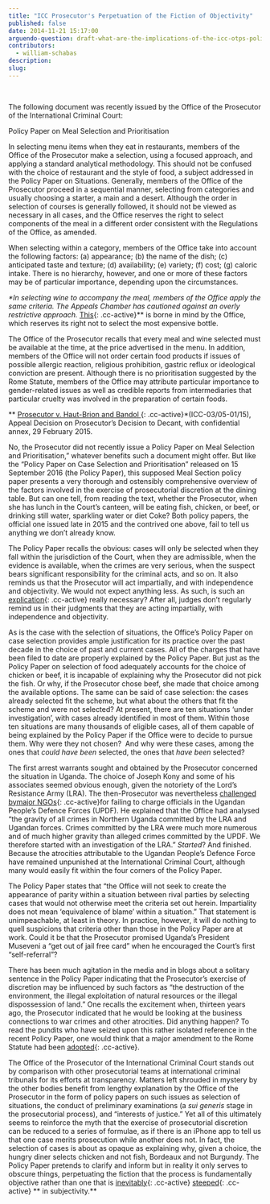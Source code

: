 ```yaml
---
title: "ICC Prosecutor's Perpetuation of the Fiction of Objectivity"
published: false
date: 2014-11-21 15:17:00
arguendo-question: draft-what-are-the-implications-of-the-icc-otps-policy-paper-on-case-selection-and-prioritisation-2016
contributors:
  - william-schabas
description:
slug:
---
```



&nbsp;

The following document was recently issued by the Office of the Prosecutor of the International Criminal Court:

Policy Paper on Meal Selection and Prioritisation

In selecting menu items when they eat in restaurants, members of the Office of the Prosecutor make a selection, using a focused approach, and applying a standard analytical methodology. This should not be confused with the choice of restaurant and the style of food, a subject addressed in the Policy Paper on Situations. Generally, members of the Office of the Prosecutor proceed in a sequential manner, selecting from categories and usually choosing a starter, a main and a desert. Although the order in selection of courses is generally followed, it should not be viewed as necessary in all cases, and the Office reserves the right to select components of the meal in a different order consistent with the Regulations of the Office, as amended.

When selecting within a category, members of the Office take into account the following factors: (a) appearance; (b) the name of the dish; (c) anticipated taste and texture; (d) availability; (e) variety; (f) cost; (g) caloric intake. There is no hierarchy, however, and one or more of these factors may be of particular importance, depending upon the circumstances.

*\*In selecting wine to accompany the meal, members of the Office apply the same criteria. The Appeals Chamber has cautioned against an overly restrictive approach.<sup>*</sup> [This](){: .cc-active}*\* is borne in mind by the Office, which reserves its right not to select the most expensive bottle.

The Office of the Prosecutor recalls that every meal and wine selected must be available at the time, at the price advertised in the menu. In addition, members of the Office will not order certain food products if issues of possible allergic reaction, religious prohibition, gastric reflux or ideological conviction are present. Although there is no prioritisation suggested by the Rome Statute, members of the Office may attribute particular importance to gender-related issues as well as credible reports from intermediaries that particular cruelty was involved in the preparation of certain foods.

*<sup>*</sup>*\* [Prosecutor v. Haut-Brion and Bandol&nbsp;](){: .cc-active}\*(ICC-03/05-01/15), Appeal Decision on Prosecutor’s Decision to Decant, with confidential annex, 29 February 2015.

No, the Prosecutor did not recently issue a Policy Paper on Meal Selection and Prioritisation,” whatever benefits such a document might offer. But like the “Policy Paper on Case Selection and Prioritisation” released on 15 September 2016 (the Policy Paper), this supposed Meal Section policy paper presents a very thorough and ostensibly comprehensive overview of the factors involved in the exercise of prosecutorial discretion at the dining table. But can one tell, from reading the text, whether the Prosecutor, when she has lunch in the Court’s canteen, will be eating fish, chicken, or beef, or drinking still water, sparkling water or diet Coke? Both policy papers, the official one issued late in 2015 and the contrived one above, fail to tell us anything we don’t already know.

The Policy Paper recalls the obvious: cases will only be selected when they fall within the jurisdiction of the Court, when they are admissible, when the evidence is available, when the crimes are very serious, when the suspect bears significant responsibility for the criminal acts, and so on. It also reminds us that the Prosecutor will act impartially, and with independence and objectivity. We would not expect anything less. As such, is such an [explication](){: .cc-active}&nbsp;really necessary? After all, judges don’t regularly remind us in their judgments that they are acting impartially, with independence and objectivity.

As is the case with the selection of situations, the Office’s Policy Paper on case selection provides ample justification for its practice over the past decade in the choice of past and current cases. All of the charges that have been filed to date are properly explained by the Policy Paper. But just as the Policy Paper on selection of food adequately accounts for the choice of chicken or beef, it is incapable of explaining why the Prosecutor did not pick the fish. Or why, if the Prosecutor chose beef, she made that choice among the available options. The same can be said of case selection: the cases already selected fit the scheme, but what about the others that fit the scheme and were not selected? At present, there are ten situations ‘under investigation’, with cases already identified in most of them. Within those ten situations are many thousands of eligible cases, all of them capable of being explained by the Policy Paper if the Office were to decide to pursue them. Why were they not chosen?&nbsp; And why were these cases, among the ones that *could have been* selected, the ones that *have been* selected?

The first arrest warrants sought and obtained by the Prosecutor concerned the situation in Uganda. The choice of Joseph Kony and some of his associates seemed obvious enough, given the notoriety of the Lord’s Resistance Army (LRA). The then-Prosecutor was nevertheless [challenged bymajor NGOs](){: .cc-active}for failing to charge officials in the Ugandan People’s Defence Forces (UPDF). He explained that the Office had analysed “the gravity of all crimes in Northern Uganda committed by the LRA and Ugandan forces. Crimes committed by the LRA were much more numerous and of much higher gravity than alleged crimes committed by the UPDF. We therefore started with an investigation of the LRA.”&nbsp;*Started*? And finished. Because the atrocities attributable to the Ugandan People’s Defence Force have remained unpunished at the International Criminal Court, although many would easily fit within the four corners of the Policy Paper.

The Policy Paper states that “the Office will not seek to create the appearance of parity within a situation between rival parties by selecting cases that would not otherwise meet the criteria set out herein. Impartiality does not mean ‘equivalence of blame’ within a situation.” That statement is unimpeachable, at least in theory. In practice, however, it will do nothing to quell suspicions that criteria other than those in the Policy Paper are at work. Could it be that the Prosecutor promised Uganda’s President Museveni a “get out of jail free card” when he encouraged the Court’s first “self-referral”?

There has been much agitation in the media and in blogs about a solitary sentence in the Policy Paper indicating that the Prosecutor’s exercise of discretion may be influenced by such factors as “the destruction of the environment, the illegal exploitation of natural resources or the illegal dispossession of land.” One recalls the excitement when, thirteen years ago, the Prosecutor indicated that he would be looking at the business connections to war crimes and other atrocities. Did anything happen? To read the pundits who have seized upon this rather isolated reference in the recent Policy Paper, one would think that a major amendment to the Rome Statute had been [adopted](){: .cc-active}.

The Office of the Prosecutor of the International Criminal Court stands out by comparison with other prosecutorial teams at international criminal tribunals for its efforts at transparency. Matters left shrouded in mystery by the other bodies benefit from lengthy explanation by the Office of the Prosecutor in the form of policy papers on such issues as selection of situations, the conduct of preliminary examinations (a *sui generis* stage in the prosecutorial process), and “interests of justice.” Yet all of this ultimately seems to reinforce the myth that the exercise of prosecutorial discretion can be reduced to a series of formulae, as if there is an iPhone app to tell us that one case merits prosecution while another does not. In fact, the selection of cases is about as opaque as explaining why, given a choice, the hungry diner selects chicken and not fish, Bordeaux and not Burgundy. The Policy Paper pretends to clarify and inform but in reality it only serves to obscure things, perpetuating the fiction that the process is fundamentally objective rather than one that is [inevitably](){: .cc-active}&nbsp;[steeped](){: .cc-active}&nbsp;\*\* in subjectivity.\*\*